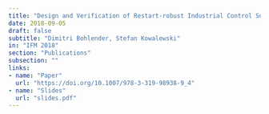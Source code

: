 ```yaml
---
title: "Design and Verification of Restart-robust Industrial Control Software"
date: 2018-09-05
draft: false
subtitle: "Dimitri Bohlender, Stefan Kowalewski"
in: "IFM 2018"
section: "Publications"
subsection: ""
links:
- name: "Paper"
  url: "https://doi.org/10.1007/978-3-319-98938-9_4"
- name: "Slides"
  url: "slides.pdf"
---
```

